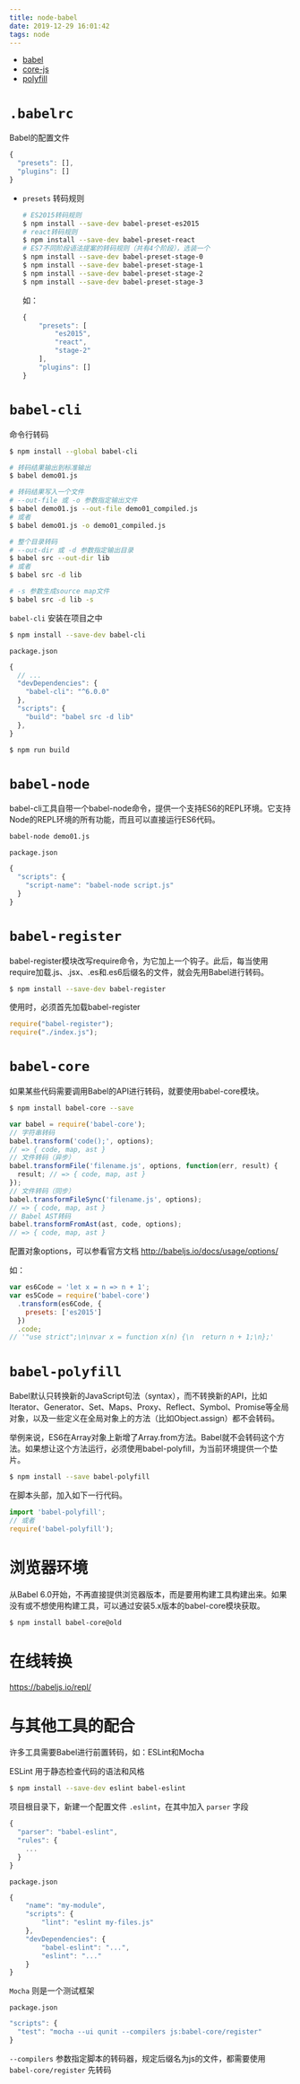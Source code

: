 ```yaml
---
title: node-babel
date: 2019-12-29 16:01:42
tags: node
---
```


- [babel](https://github.com/babel/babel)
- [core-js](https://github.com/zloirock/core-js)
- [polyfill](https://github.com/financial-times/polyfill-service)

# `.babelrc`

Babel的配置文件

```js
{
  "presets": [],
  "plugins": []
}
```

<!-- more -->

- `presets` 转码规则

    ```sh
    # ES2015转码规则
    $ npm install --save-dev babel-preset-es2015
    # react转码规则
    $ npm install --save-dev babel-preset-react
    # ES7不同阶段语法提案的转码规则（共有4个阶段），选装一个
    $ npm install --save-dev babel-preset-stage-0
    $ npm install --save-dev babel-preset-stage-1
    $ npm install --save-dev babel-preset-stage-2
    $ npm install --save-dev babel-preset-stage-3
    ```

    如：

    ```js
    {
        "presets": [
            "es2015",
            "react",
            "stage-2"
        ],
        "plugins": []
    }
    ```

# `babel-cli`

命令行转码

```sh
$ npm install --global babel-cli

# 转码结果输出到标准输出
$ babel demo01.js

# 转码结果写入一个文件
# --out-file 或 -o 参数指定输出文件
$ babel demo01.js --out-file demo01_compiled.js
# 或者
$ babel demo01.js -o demo01_compiled.js

# 整个目录转码
# --out-dir 或 -d 参数指定输出目录
$ babel src --out-dir lib
# 或者
$ babel src -d lib

# -s 参数生成source map文件
$ babel src -d lib -s
```

`babel-cli` 安装在项目之中

```sh
$ npm install --save-dev babel-cli
```

`package.json`

```js
{
  // ...
  "devDependencies": {
    "babel-cli": "^6.0.0"
  },
  "scripts": {
    "build": "babel src -d lib"
  },
}
```

```sh
$ npm run build
```

# `babel-node`

babel-cli工具自带一个babel-node命令，提供一个支持ES6的REPL环境。它支持Node的REPL环境的所有功能，而且可以直接运行ES6代码。

```sh
babel-node demo01.js
```

`package.json`

```js
{
  "scripts": {
    "script-name": "babel-node script.js"
  }
}
```

# `babel-register`

babel-register模块改写require命令，为它加上一个钩子。此后，每当使用require加载.js、.jsx、.es和.es6后缀名的文件，就会先用Babel进行转码。

```sh
$ npm install --save-dev babel-register
```

使用时，必须首先加载babel-register

```js
require("babel-register");
require("./index.js");
```

# `babel-core`

如果某些代码需要调用Babel的API进行转码，就要使用babel-core模块。

```sh
$ npm install babel-core --save
```

```js
var babel = require('babel-core');
// 字符串转码
babel.transform('code();', options);
// => { code, map, ast }
// 文件转码（异步）
babel.transformFile('filename.js', options, function(err, result) {
  result; // => { code, map, ast }
});
// 文件转码（同步）
babel.transformFileSync('filename.js', options);
// => { code, map, ast }
// Babel AST转码
babel.transformFromAst(ast, code, options);
// => { code, map, ast }
```

配置对象options，可以参看官方文档 http://babeljs.io/docs/usage/options/

如：

```js
var es6Code = 'let x = n => n + 1';
var es5Code = require('babel-core')
  .transform(es6Code, {
    presets: ['es2015']
  })
  .code;
// '"use strict";\n\nvar x = function x(n) {\n  return n + 1;\n};'
```

# `babel-polyfill`

Babel默认只转换新的JavaScript句法（syntax），而不转换新的API，比如Iterator、Generator、Set、Maps、Proxy、Reflect、Symbol、Promise等全局对象，以及一些定义在全局对象上的方法（比如Object.assign）都不会转码。

举例来说，ES6在Array对象上新增了Array.from方法。Babel就不会转码这个方法。如果想让这个方法运行，必须使用babel-polyfill，为当前环境提供一个垫片。

```sh
$ npm install --save babel-polyfill
```

在脚本头部，加入如下一行代码。

```js
import 'babel-polyfill';
// 或者
require('babel-polyfill');
```

# 浏览器环境

从Babel 6.0开始，不再直接提供浏览器版本，而是要用构建工具构建出来。如果没有或不想使用构建工具，可以通过安装5.x版本的babel-core模块获取。

```sh
$ npm install babel-core@old
```

# 在线转换

https://babeljs.io/repl/

# 与其他工具的配合

许多工具需要Babel进行前置转码，如：ESLint和Mocha

ESLint 用于静态检查代码的语法和风格

```sh
$ npm install --save-dev eslint babel-eslint
```

项目根目录下，新建一个配置文件 `.eslint`，在其中加入 `parser` 字段

```js
{
  "parser": "babel-eslint",
  "rules": {
    ...
  }
}
```

`package.json`

```js  
{
    "name": "my-module",
    "scripts": {
        "lint": "eslint my-files.js"
    },
    "devDependencies": {
        "babel-eslint": "...",
        "eslint": "..."
    }
}
```

`Mocha` 则是一个测试框架

`package.json`

```js
"scripts": {
  "test": "mocha --ui qunit --compilers js:babel-core/register"
}
```

`--compilers` 参数指定脚本的转码器，规定后缀名为js的文件，都需要使用 `babel-core/register` 先转码
